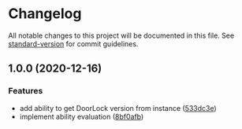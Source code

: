 # Changelog

All notable changes to this project will be documented in this file. See [standard-version](https://github.com/conventional-changelog/standard-version) for commit guidelines.

## 1.0.0 (2020-12-16)


### Features

* add ability to get DoorLock version from instance ([533dc3e](https://github.com/jeanlescure/doorlock/commit/533dc3ecf20b70147cafaea9ab498c5c5aa08f98))
* implement ability evaluation ([8bf0afb](https://github.com/jeanlescure/doorlock/commit/8bf0afb3eb9f4949408096e4eb7c98eaeef9d9b1))
